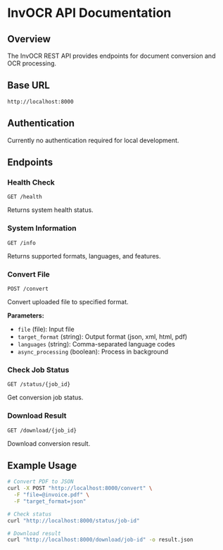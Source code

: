 # InvOCR API Documentation

## Overview

The InvOCR REST API provides endpoints for document conversion and OCR processing.

## Base URL

```
http://localhost:8000
```

## Authentication

Currently no authentication required for local development.

## Endpoints

### Health Check

```http
GET /health
```

Returns system health status.

### System Information

```http
GET /info
```

Returns supported formats, languages, and features.

### Convert File

```http
POST /convert
```

Convert uploaded file to specified format.

**Parameters:**
- `file` (file): Input file
- `target_format` (string): Output format (json, xml, html, pdf)
- `languages` (string): Comma-separated language codes
- `async_processing` (boolean): Process in background

### Check Job Status

```http
GET /status/{job_id}
```

Get conversion job status.

### Download Result

```http
GET /download/{job_id}
```

Download conversion result.

## Example Usage

```bash
# Convert PDF to JSON
curl -X POST "http://localhost:8000/convert" \
  -F "file=@invoice.pdf" \
  -F "target_format=json"

# Check status
curl "http://localhost:8000/status/job-id"

# Download result
curl "http://localhost:8000/download/job-id" -o result.json
```
